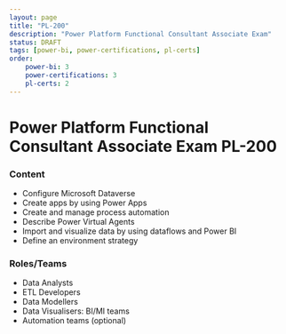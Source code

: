 ```yaml
---
layout: page
title: "PL-200"
description: "Power Platform Functional Consultant Associate Exam"
status: DRAFT
tags: [power-bi, power-certifications, pl-certs]
order: 
    power-bi: 3
    power-certifications: 3
    pl-certs: 2
---
```

# Power Platform Functional Consultant Associate Exam PL-200  
  
### Content  
  
- Configure Microsoft Dataverse
- Create apps by using Power Apps
- Create and manage process automation
- Describe Power Virtual Agents
- Import and visualize data by using dataflows and Power BI
- Define an environment strategy  
  
### Roles/Teams  
  
- Data Analysts
- ETL Developers
- Data Modellers
- Data Visualisers: BI/MI teams  
- Automation teams (optional)